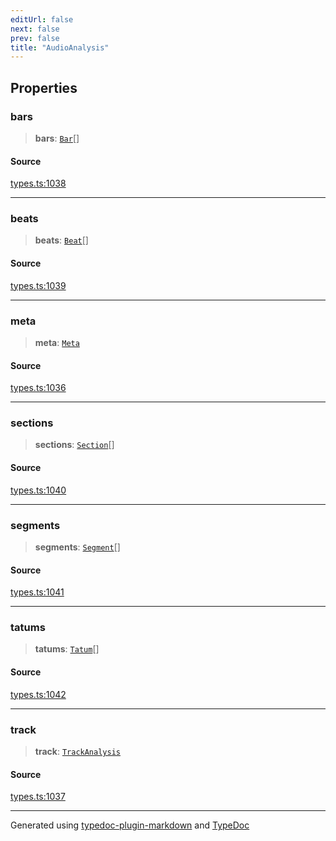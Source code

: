 ```yaml
---
editUrl: false
next: false
prev: false
title: "AudioAnalysis"
---
```


## Properties

### bars

> **bars**: [`Bar`](/api/interfaces/bar/)[]

#### Source

[types.ts:1038](https://github.com/fostertheweb/spotify-web-sdk/blob/eb6b780/src/types.ts#L1038)

***

### beats

> **beats**: [`Beat`](/api/interfaces/beat/)[]

#### Source

[types.ts:1039](https://github.com/fostertheweb/spotify-web-sdk/blob/eb6b780/src/types.ts#L1039)

***

### meta

> **meta**: [`Meta`](/api/interfaces/meta/)

#### Source

[types.ts:1036](https://github.com/fostertheweb/spotify-web-sdk/blob/eb6b780/src/types.ts#L1036)

***

### sections

> **sections**: [`Section`](/api/interfaces/section/)[]

#### Source

[types.ts:1040](https://github.com/fostertheweb/spotify-web-sdk/blob/eb6b780/src/types.ts#L1040)

***

### segments

> **segments**: [`Segment`](/api/interfaces/segment/)[]

#### Source

[types.ts:1041](https://github.com/fostertheweb/spotify-web-sdk/blob/eb6b780/src/types.ts#L1041)

***

### tatums

> **tatums**: [`Tatum`](/api/interfaces/tatum/)[]

#### Source

[types.ts:1042](https://github.com/fostertheweb/spotify-web-sdk/blob/eb6b780/src/types.ts#L1042)

***

### track

> **track**: [`TrackAnalysis`](/api/interfaces/trackanalysis/)

#### Source

[types.ts:1037](https://github.com/fostertheweb/spotify-web-sdk/blob/eb6b780/src/types.ts#L1037)

***

Generated using [typedoc-plugin-markdown](https://www.npmjs.com/package/typedoc-plugin-markdown) and [TypeDoc](https://typedoc.org/)

